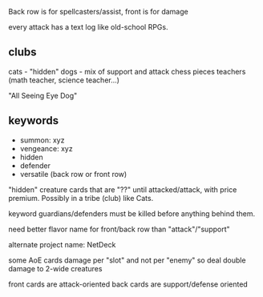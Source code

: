 Back row is for spellcasters/assist, front is for damage

every attack has a text log like old-school RPGs.

## clubs
cats - "hidden"
dogs - mix of support and attack
chess pieces
teachers (math teacher, science teacher...)

"All Seeing Eye Dog"

## keywords
- summon: xyz
- vengeance: xyz
- hidden
- defender
- versatile (back row or front row)

"hidden" creature cards that are "??" until attacked/attack, with price premium. Possibly in a tribe (club) like Cats.

keyword guardians/defenders must be killed before anything behind them.

need better flavor name for front/back row than "attack"/"support"

alternate project name: NetDeck

some AoE cards damage per "slot" and not per "enemy" so deal double damage to 2-wide creatures

front cards are attack-oriented
back cards are support/defense oriented
